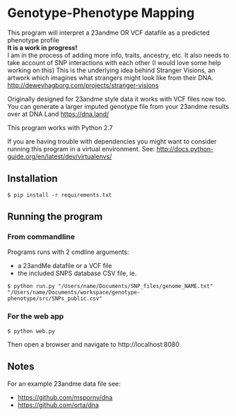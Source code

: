Genotype-Phenotype Mapping
===============
This program will interpret a 23andme OR VCF datafile as a predicted phenotype profile  
**It is a work in progress!**  
I am in the process of adding more info, traits, ancestry, etc.
It also needs to take account of SNP interactions with each other (I would love some help working on this)
This is the underlying idea behind Stranger Visions, an artwork which imagines what strangers might look like from their DNA.
http://deweyhagborg.com/projects/stranger-visions

Originally designed for 23andme style data it works with VCF files now too.
You can generate a larger imputed genotype file from your 23andme results over at DNA Land
https://dna.land/

This program works with Python 2.7

If you are having trouble with dependencies you might want to consider running this 
program in a virtual environment. 
See: http://docs.python-guide.org/en/latest/dev/virtualenvs/

Installation
------------

`$ pip install -r requirements.txt`

Running the program
-------------------

### From commandline

Programs runs with 2 cmdline arguments:
 - a 23andMe datafile or a VCF file
 - the included SNPS database CSV file, ie.

`$ python run.py "/Users/name/Documents/SNP_files/genome_NAME.txt" "/Users/name/Documents/workspace/genotype-phenotype/src/SNPs_public.csv"`

### For the web app

`$ python web.py`

Then open a browser and navigate to http://localhost:8080


Notes
-----

For an example 23andme data file see:
- https://github.com/msporny/dna
- https://github.com/orta/dna
